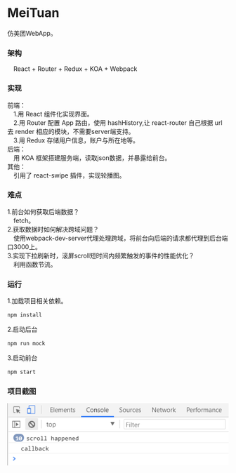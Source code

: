 # MeiTuan
仿美团WebApp。
### 架构
&ensp;&ensp;React + Router + Redux + KOA + Webpack
### 实现
前端：<br>
&ensp;&ensp;1.用 React 组件化实现界面。<br>
&ensp;&ensp;2.用 Router 配置 App 路由，使用 hashHistory,让 react-router 自己根据 url 去 render 相应的模块，不需要server端支持。<br>
&ensp;&ensp;3.用 Redux 存储用户信息，账户与所在地等。<br>
后端：<br>
&ensp;&ensp;用 KOA 框架搭建服务端，读取json数据，并暴露给前台。<br>
其他：<br>
&ensp;&ensp;引用了 react-swipe 插件，实现轮播图。<br>
### 难点
1.前台如何获取后端数据？<br>
&ensp;&ensp;fetch。<br>
2.获取数据时如何解决跨域问题？<br>
&ensp;&ensp;使用webpack-dev-server代理处理跨域，将前台向后端的请求都代理到后台端口3000上。<br>
3.实现下拉刷新时，滚屏scroll短时间内频繁触发的事件的性能优化？<br>
&ensp;&ensp;利用函数节流。<br>
### 运行
1.加载项目相关依赖。<br>
```javascript
npm install
```
2.启动后台<br>
```javascript
npm run mock
```
3.启动前台<br>
```javascript
npm start
```
### 项目截图
![代码结果](public/img/fn-throttle/fn-throttle.png)